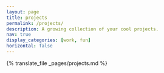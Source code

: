 ```yaml
---
layout: page
title: projects
permalink: /projects/
description: A growing collection of your cool projects.
nav: true
display_categories: [work, fun]
horizontal: false
---
```


{% translate_file _pages/projects.md %}